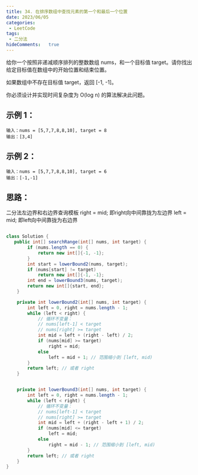 ```yaml
---
title: 34. 在排序数组中查找元素的第一个和最后一个位置
date: 2023/06/05
categories:
 - LeetCode
tags:
 - 二分法 
hideComments:   true 
---
```

给你一个按照非递减顺序排列的整数数组 nums，和一个目标值 target。请你找出给定目标值在数组中的开始位置和结束位置。

如果数组中不存在目标值 target，返回 [-1, -1]。

你必须设计并实现时间复杂度为 O(log n) 的算法解决此问题。


## 示例 1：

~~~
输入：nums = [5,7,7,8,8,10], target = 8
输出：[3,4]
~~~

## 示例 2：

~~~
输入：nums = [5,7,7,8,8,10], target = 6
输出：[-1,-1]
~~~


## 思路：
二分法左边界和右边界查询模板
right = mid; 即right向中间靠拢为左边界
left = mid;  即left向中间靠拢为右边界

~~~ java

class Solution {
   public int[] searchRange(int[] nums, int target) {
        if (nums.length == 0) {
            return new int[]{-1, -1};
        }
        int start = lowerBound2(nums, target); 
        if (nums[start] != target)
            return new int[]{-1, -1};
        int end = lowerBound3(nums, target);
        return new int[]{start, end};
    }

    private int lowerBound2(int[] nums, int target) {
        int left = 0, right = nums.length - 1;
        while (left < right) {
            // 循环不变量：
            // nums[left-1] < target
            // nums[right] >= target
            int mid = left + (right - left) / 2;
            if (nums[mid] >= target)
                right = mid;
            else
                left = mid + 1; // 范围缩小到 [left, mid)
        }
        return left; // 或者 right
    }


    private int lowerBound3(int[] nums, int target) {
        int left = 0, right = nums.length - 1;
        while (left < right) {
            // 循环不变量：
            // nums[left-1] < target
            // nums[right] >= target
            int mid = left + (right - left + 1) / 2;
            if (nums[mid] <= target)
                left = mid;
            else
                right = mid - 1; // 范围缩小到 [left, mid)
        }
        return left; // 或者 right
    }
}

~~~